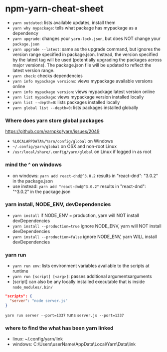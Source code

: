 # npm-yarn-cheat-sheet

- `yarn outdated`: lists available updates, install them 
- `yarn why mypackage`: tells what package has mypackage as a dependency
- `yarn upgrade`: changes your `yarn-lock.json`, but does NOT change your `package.json`
- `yarn upgrade --latest`: same as the upgrade command, but ignores the version range specified in package.json. Instead, the version specified by the latest tag will be used (potentially upgrading the packages across major versions).
The package.json file will be updated to reflect the latest version range.
- `yarn check`: checks dependencies
- `yarn info mypackage versions`: views mypackage available versions online
- `yarn info mypackage version`: views mypackage latest version online
- `yarn list mypackage`: views mypackage version installed locally
- `yarn list --depth=0`: lists packages installed locally
- `yarn global list --depth=0`: lists packages installed globally

### Where does yarn store global packages

https://github.com/yarnpkg/yarn/issues/2049
- `%LOCALAPPDATA%/Yarn/config/global` on Windows
- `~/.config/yarn/global` on OSX and non-root Linux
- `/usr/local/share/.config/yarn/global` on Linux if logged in as root


### mind the ^ on windows

- on windows: `yarn add react-dnd@^3.0.2` results in "react-dnd": "3.0.2" in the package.json
- use instead: `yarn add "react-dnd@^3.0.2"` results in "react-dnd": "^3.0.2" in the package.json

### yarn install, NODE_ENV, devDependencies

- `yarn install` if NODE_ENV = production, yarn will NOT install devDependencies
- `yarn install --production=true` ignore NODE_ENV, yarn will NOT install devDependencies
- `yarn install --production=false` ignore NODE_ENV, yarn WILL install devDependencies

### yarn run

- `yarn run env`: lists environment variables available to the scripts at runtime
- `yarn run [script] [<arg>]`: passes additional argumentsarguments
- [script] can also be any locally installed executable that is inside `node_modules/.bin/`

```json
"scripts": {
  "server": "node server.js"
}
```
`yarn run server --port=1337` runs `server.js --port=1337`

### where to find the what has been yarn linked

- linux: ~/.config/yarn/link
- windows: C:\Users\userName\AppData\Local\Yarn\Data\link


